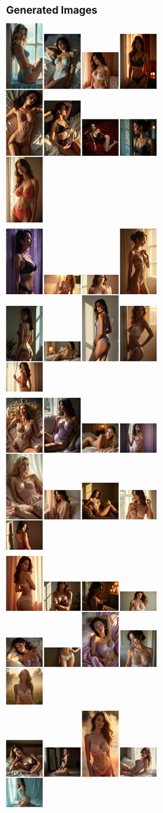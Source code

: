 # Generated Images



<img src="2025_06_25_01.webp" width="100"/> <img src="2025_06_25_02.webp" width="100"/> <img src="2025_06_25_03.webp" width="100"/> <img src="2025_06_25_04.webp" width="100"/> <img src="2025_06_25_05.webp" width="100"/> <img src="2025_06_25_06.webp" width="100"/> <img src="2025_06_25_07.webp" width="100"/> <img src="2025_06_25_08.webp" width="100"/> <img src="2025_06_25_09.webp" width="100"/>

<img src="2025_06_25_10.webp" width="100"/> <img src="2025_06_25_11.webp" width="100"/> <img src="2025_06_25_12.webp" width="100"/> <img src="2025_06_25_13.webp" width="100"/> <img src="2025_06_25_14.webp" width="100"/> <img src="2025_06_25_15.webp" width="100"/> <img src="2025_06_25_16.webp" width="100"/> <img src="2025_06_25_17.webp" width="100"/> <img src="2025_06_25_18.webp" width="100"/>

<img src="2025_06_25_19.webp" width="100"/> <img src="2025_06_25_20.webp" width="100"/> <img src="2025_06_25_21.webp" width="100"/> <img src="2025_06_25_22.webp" width="100"/> <img src="2025_06_25_23.webp" width="100"/> <img src="2025_06_25_24.webp" width="100"/> <img src="2025_06_25_25.webp" width="100"/> <img src="2025_06_25_26.webp" width="100"/> <img src="2025_06_25_27.webp" width="100"/>

<img src="2025_06_25_28.webp" width="100"/> <img src="2025_06_25_29.webp" width="100"/> <img src="2025_06_25_30.webp" width="100"/> <img src="2025_06_25_31.webp" width="100"/> <img src="2025_06_25_32.webp" width="100"/> <img src="2025_06_25_33.webp" width="100"/> <img src="2025_06_25_34.webp" width="100"/> <img src="2025_06_25_35.webp" width="100"/> <img src="2025_06_25_36.webp" width="100"/>

<img src="2025_06_25_37.webp" width="100"/> <img src="2025_06_25_38.webp" width="100"/> <img src="2025_06_25_39.webp" width="100"/> <img src="2025_06_25_40.webp" width="100"/> <img src="2025_06_25_41.webp" width="100"/>